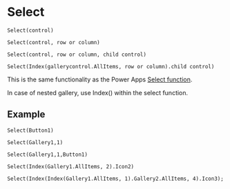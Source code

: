 # Select

`Select(control)`

`Select(control, row or column)`

`Select(control, row or column, child control)`

`Select(Index(gallerycontrol.AllItems, row or column).child control)`

This is the same functionality as the Power Apps [Select function](https://docs.microsoft.com/en-us/power-apps/maker/canvas-apps/functions/function-select).

In case of nested gallery, use Index() within the select function.

## Example

`Select(Button1)`

`Select(Gallery1,1)`

`Select(Gallery1,1,Button1)`

`Select(Index(Gallery1.AllItems, 2).Icon2)`

`Select(Index(Index(Gallery1.AllItems, 1).Gallery2.AllItems, 4).Icon3);`
